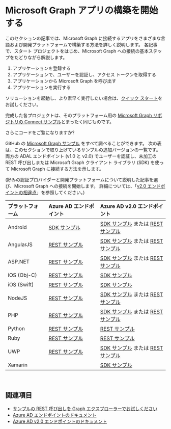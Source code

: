 # <a name="getting-started-building-microsoft-graph-apps"></a>Microsoft Graph アプリの構築を開始する

このセクションの記事では、Microsoft Graph に接続するアプリをさまざまな言語および開発プラットフォームで構築する方法を詳しく説明します。 各記事で、スタート プロジェクトをはじめ、Microsoft Graph への接続の基本ステップをたどりながら解説します。

 1. アプリケーションを登録する
 2. アプリケーションで、ユーザーを認証し、アクセス トークンを取得する
 3. アプリケーションから Microsoft Graph を呼び出す
 4. アプリケーションを実行する

ソリューションを起動し、より素早く実行したい場合は、[クイック スタート](https://developer.microsoft.com/graph/quick-start)をお試しください。

完成した各プロジェクトは、そのプラットフォーム用の [Microsoft Graph リポジトリの Connect サンプル](https://github.com/microsoftgraph?utf8=%E2%9C%93&query=connect)とまったく同じものです。

さらにコードをご覧になりますか?

GitHub の [Microsoft Graph サンプル](https://github.com/microsoftgraph) をすべて調べることができます。 次の表は、このセクションで取り上げているサンプルの追加バージョンの一覧です。 両方の ADAL エンドポイント (v1.0 と v2.0) でユーザーを認証し、未加工の REST 呼び出しまたは Microsoft Graph クライアント ライブラリ (SDK) を使って Microsoft Graph に接続する方法を示します。

(好みの認証プロバイダーと開発プラットフォームについて説明した記事を選び、Microsoft Graph への接続を開始します。 詳細については、「[v2.0 エンドポイントの相違点](https://docs.microsoft.com/ja-JP/azure/active-directory/develop/active-directory-v2-compare)」を参照してください。)


|プラットフォーム |Azure AD エンドポイント |Azure AD v2.0 エンドポイント |
|:--- |:--- |:---|
|Android |<a href="https://github.com/microsoftgraph/android-java-connect-sample/tree/last_v1_auth">SDK サンプル</a> |<a href="https://github.com/microsoftgraph/android-java-connect-sample">SDK サンプル</a> または <a href="https://github.com/microsoftgraph/android-java-connect-rest-sample">REST サンプル</a> |
|AngularJS |<a href="https://github.com/microsoftgraph/angular-connect-rest-sample/tree/last_v1_auth">REST サンプル</a> |<a href="https://github.com/microsoftgraph/angular-connect-sample">SDK サンプル</a> または <a href="https://github.com/microsoftgraph/angular-connect-rest-sample">REST サンプル</a> |
|ASP.NET |<a href="https://github.com/microsoftgraph/aspnet-connect-rest-sample/tree/last_v1_auth">REST サンプル</a> |<a href="https://github.com/microsoftgraph/aspnet-connect-sample">SDK サンプル</a> または <a href="https://github.com/microsoftgraph/aspnet-connect-rest-sample">REST サンプル</a> |
|iOS (Obj-C) |<a href="https://github.com/microsoftgraph/ios-objectivec-connect-rest-sample">REST サンプル</a> |<a href="https://github.com/microsoftgraph/ios-objectivec-connect-sample">SDK サンプル</a> |
|iOS (Swift) |<a href="https://github.com/microsoftgraph/ios-swift-connect-rest-sample">REST サンプル</a> |<a href="https://github.com/microsoftgraph/ios-swift-connect-sample">SDK サンプル</a> |
|NodeJS |<a href="https://github.com/microsoftgraph/nodejs-connect-rest-sample/tree/last_v1_auth">REST サンプル</a> |<a href="https://github.com/microsoftgraph/nodejs-connect-sample">SDK サンプル</a> または <a href="https://github.com/microsoftgraph/nodejs-connect-rest-sample">REST サンプル</a> |
|PHP |<a href="https://github.com/microsoftgraph/php-connect-rest-sample/tree/last_v1_auth">REST サンプル</a> |<a href="https://github.com/microsoftgraph/php-connect-sample">SDK サンプル</a> または <a href="https://github.com/microsoftgraph/php-connect-rest-sample">REST サンプル</a> |
|Python |<a href="https://github.com/microsoftgraph/python-sample-auth/blob/master/sample_adal.py">REST サンプル</a> |<a href="https://aka.ms/graph-python-samples">REST サンプル</a>
|Ruby |<a href="https://github.com/microsoftgraph/ruby-connect-rest-sample/tree/last_v1_auth">REST サンプル</a> |<a href="https://github.com/microsoftgraph/ruby-connect-rest-sample">REST サンプル</a> |
|UWP |<a href="https://github.com/microsoftgraph/uwp-csharp-connect-rest-sample/tree/last_v1_auth">REST サンプル</a> |<a href="https://github.com/microsoftgraph/uwp-csharp-connect-sample">SDK サンプル</a> または <a href="https://github.com/microsoftgraph/uwp-csharp-connect-rest-sample">REST サンプル</a> |
|Xamarin | |<a href="https://github.com/microsoftgraph/xamarin-csharp-connect-sample">SDK サンプル</a> |

<br/>

## <a name="see-also"></a>関連項目

- [サンプルの REST 呼び出しを Graph エクスプローラーでお試しください](https://developer.microsoft.com/ja-JP/graph/graph-explorer)
- [Azure AD エンドポイントのドキュメント](https://docs.microsoft.com/ja-JP/azure/active-directory/develop/active-directory-developers-guide)
- [Azure AD v2.0 エンドポイントのドキュメント](https://docs.microsoft.com/ja-JP/azure/active-directory/develop/active-directory-appmodel-v2-overview)
